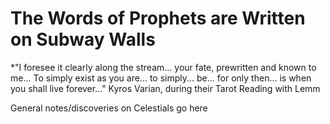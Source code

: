 
# The Words of Prophets are Written on Subway Walls

*"I foresee it clearly along the stream... your fate, prewritten and known to me... 
To simply exist as you are... to simply... be...  for only then... is when you shall live forever..."
	Kyros Varian, during their Tarot Reading with Lemm




General notes/discoveries on Celestials go here